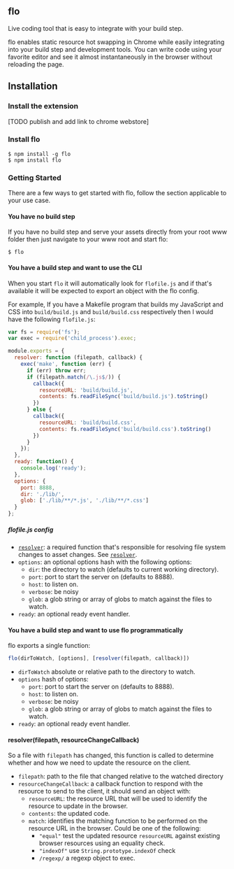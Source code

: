 flo
---

Live coding tool that is easy to integrate with your build step.

flo enables static resource hot swapping in Chrome while easily integrating into your build step and development tools.
You can write code using your favorite editor and see it almost instantaneously in the browser without reloading the page.

## Installation

### Install the extension

[TODO publish and add link to chrome webstore]

### Install flo

```
$ npm install -g flo
$ npm install flo
```

### Getting Started

There are a few ways to get started with flo, follow the section applicable to your use case.

#### You have no build step

If you have no build step and serve your assets directly from your root www folder then just navigate
to your www root and start flo:

```
$ flo
```

#### You have a build step and want to use the CLI

When you start `flo` it will automatically look for `flofile.js` and if that's available it will be expected to export an object with the flo config.

For example, If you have a Makefile program that builds my JavaScript and CSS into `build/build.js` and `build/build.css` respectively then I would have the following `flofile.js`:

```js
var fs = require('fs');
var exec = require('child_process').exec;

module.exports = {
  resolver: function (filepath, callback) {
    exec('make', function (err) {
      if (err) throw err;
      if (filepath.match(/\.js$/)) {
        callback({
          resourceURL: 'build/build.js',
          contents: fs.readFileSync('build/build.js').toString()
        })
      } else {
        callback({
          resourceURL: 'build/build.css',
          contents: fs.readFileSync('build/build.css').toString()
        })
      }
    });
  },
  ready: function() {
    console.log('ready');
  },
  options: {
    port: 8888,
    dir: './lib/',
    glob: ['./lib/**/*.js', './lib/**/*.css']
  }
};
```

##### flofile.js config

* [`resolver`](#resolverfilepath-callback): a required function that's responsible for resolving file system changes to asset changes. See [`resolver`](#resolverfilepath-callback).
* `options`: an optional options hash with the following options:
  * `dir`: the directory to watch (defaults to current working directory).
  * `port`: port to start the server on (defaults to 8888).
  * `host`: to listen on.
  * `verbose`: be noisy
  * `glob`: a glob string or array of globs to match against the files to watch.
* `ready`: an optional ready event handler.

#### You have a build step and want to use flo programmatically

flo exports a single function:

```js
flo(dirToWatch, [options], [resolver(filepath, callback)])
```

* `dirToWatch` absolute or relative path to the directory to watch.
* `options` hash of options:
    * `port`: port to start the server on (defaults to 8888).
    * `host`: to listen on.
    * `verbose`: be noisy
    * `glob`: a glob string or array of globs to match against the files to watch.
* `ready`: an optional ready event handler.

#### resolver(filepath, resourceChangeCallback)

So a file with `filepath` has changed, this function is called to determine whether and how we need to update the resource on the client.

* `filepath`: path to the file that changed relative to the watched directory
* `resourceChangeCallback`: a callback function to respond with the resource to send to the client, it should send an object with:
  * `resourceURL`: the resource URL that will be used to identify the resource to update in the browser.
  * `contents`: the updated code.
  * `match`: identifies the matching function to be performed on the resource URL in the browser. Could be one of the following:
    * `"equal"` test the updated resource `resourceURL` against existing browser resources using an equality check.
    * `"indexOf"` use `String.prototype.indexOf` check
    * `/regexp/` a regexp object to exec.
